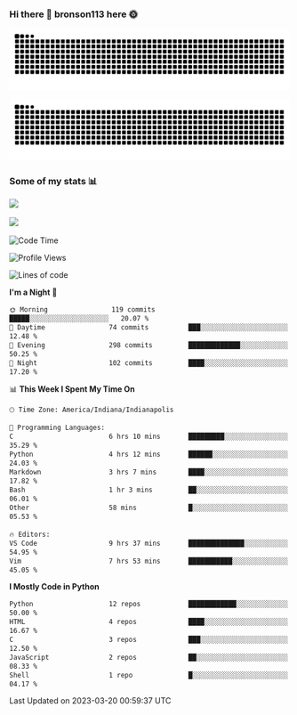 ### Hi there 👋 bronson113 here 🌞
<div align="center">

![GitHub Snake Light](https://raw.githubusercontent.com/bronson113/bronson113/snake/github-snake.svg#gh-light-mode-only)

![GitHub Snake dark](https://raw.githubusercontent.com/bronson113/bronson113/snake/github-snake-dark.svg#gh-dark-mode-only)

</div>

### Some of my stats 📊
![](https://github-readme-stats-sigma-five.vercel.app/api?username=bronson113&theme=transparent&show_icons=true)

![](https://github-readme-stats-sigma-five.vercel.app/api/top-langs/?username=bronson113&theme=transparent&layout=compact&card_width=445)



<!--START_SECTION:waka-->
![Code Time](http://img.shields.io/badge/Code%20Time-133%20hrs%207%20mins-blue)

![Profile Views](http://img.shields.io/badge/Profile%20Views-0-blue)

![Lines of code](https://img.shields.io/badge/From%20Hello%20World%20I%27ve%20Written-270.0%20thousand%20lines%20of%20code-blue)

**I'm a Night 🦉** 

```text
🌞 Morning                119 commits         █████░░░░░░░░░░░░░░░░░░░░   20.07 % 
🌆 Daytime                74 commits          ███░░░░░░░░░░░░░░░░░░░░░░   12.48 % 
🌃 Evening                298 commits         █████████████░░░░░░░░░░░░   50.25 % 
🌙 Night                  102 commits         ████░░░░░░░░░░░░░░░░░░░░░   17.20 % 
```


📊 **This Week I Spent My Time On** 

```text
🕑︎ Time Zone: America/Indiana/Indianapolis

💬 Programming Languages: 
C                        6 hrs 10 mins       █████████░░░░░░░░░░░░░░░░   35.29 % 
Python                   4 hrs 12 mins       ██████░░░░░░░░░░░░░░░░░░░   24.03 % 
Markdown                 3 hrs 7 mins        ████░░░░░░░░░░░░░░░░░░░░░   17.82 % 
Bash                     1 hr 3 mins         ██░░░░░░░░░░░░░░░░░░░░░░░   06.01 % 
Other                    58 mins             █░░░░░░░░░░░░░░░░░░░░░░░░   05.53 % 

🔥 Editors: 
VS Code                  9 hrs 37 mins       ██████████████░░░░░░░░░░░   54.95 % 
Vim                      7 hrs 53 mins       ███████████░░░░░░░░░░░░░░   45.05 % 
```

**I Mostly Code in Python** 

```text
Python                   12 repos            ████████████░░░░░░░░░░░░░   50.00 % 
HTML                     4 repos             ████░░░░░░░░░░░░░░░░░░░░░   16.67 % 
C                        3 repos             ███░░░░░░░░░░░░░░░░░░░░░░   12.50 % 
JavaScript               2 repos             ██░░░░░░░░░░░░░░░░░░░░░░░   08.33 % 
Shell                    1 repo              █░░░░░░░░░░░░░░░░░░░░░░░░   04.17 % 
```




 Last Updated on 2023-03-20 00:59:37 UTC
<!--END_SECTION:waka-->
